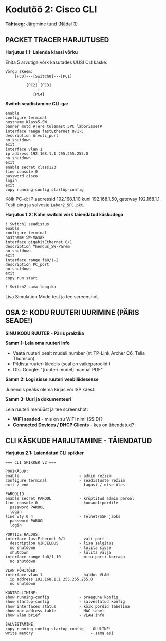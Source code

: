 # Kodutöö 2: Cisco CLI
**Tähtaeg:** Järgmine tund (Nädal 3)

## PACKET TRACER HARJUTUSED

**Harjutus 1.1: Laienda klassi võrku**

Ehita 5 arvutiga võrk kasutades UUSI CLI käske:

```
Võrgu skeem:
    [PC0]---[Switch0]---[PC1]
              |
         [PC2] [PC3]
              |
            [PC4]
```

**Switch seadistamine CLI-ga:**
```cisco
enable
configure terminal
hostname Klass5-SW
banner motd #Tere tulemast 5PC laborisse!#
interface range fastEthernet 0/1-5
description Arvuti_port
no shutdown
exit
interface vlan 1
ip address 192.168.1.1 255.255.255.0
no shutdown
exit
enable secret class123
line console 0
password cisco
login
exit
copy running-config startup-config
```

Kõik PC-d: IP aadressid 192.168.1.10 kuni 192.168.1.50, gateway 192.168.1.1. Testi ping ja salvesta `Labor2_5PC.pkt`.

**Harjutus 1.2: Kahe switchi võrk täiendatud käskudega**

```cisco
! Switch1 seadistus
enable
configure terminal
hostname SW-Vasak
interface gigabitEthernet 0/1
description Yhendus_SW-Parem
no shutdown
exit
interface range fa0/1-2
description PC_port
no shutdown
exit
copy run start

! Switch2 sama loogika
```

Lisa Simulation Mode test ja tee screenshot.

## OSA 2: KODU RUUTERI UURIMINE (PÄRIS SEADE!)

**SINU KODU RUUTER - Päris praktika**

**Samm 1: Leia oma ruuteri info**
- Vaata ruuteri pealt mudeli number (nt TP-Link Archer C6, Telia Thomson)
- Pildista ruuteri kleebis (seal on vaikeparoolid!)
- Otsi Google: "[ruuteri mudel] manual PDF"

**Samm 2: Logi sisse ruuteri veebiliidesesse**

Juhendis peaks olema kirjas või ISP käest.

**Samm 3: Uuri ja dokumenteeri**

Leia ruuteri menüüst ja tee screenshot:
- **WiFi seaded** - mis on su WiFi nimi (SSID)?
- **Connected Devices / DHCP Clients** - kes on ühendatud?

## CLI KÄSKUDE HARJUTAMINE - TÄIENDATUD

**Harjutus 2.1: Laiendatud CLI spikker**

```
=== CLI SPIKKER v2 ===

PÕHIKÄSUD:
enable                          - admin režiim
configure terminal              - seadistuste režiim
exit / end                      - tagasi / otse üles

PAROOLID:
enable secret PAROOL            - krüptitud admin parool
line console 0                  - konsoolipordile
  password PAROOL
  login
line vty 0 4                    - Telnet/SSH jaoks
  password PAROOL
  login

PORTIDE HALDUS:
interface fastEthernet 0/1      - vali port
  description KIRJELDUS         - lisa selgitus
  no shutdown                   - lülita sisse
  shutdown                      - lülita välja
interface range fa0/1-10        - mitu porti korraga
  no shutdown

VLAN PÕHITÕED:
interface vlan 1                - haldus VLAN
  ip address 192.168.1.1 255.255.255.0
  no shutdown

KONTROLLIMINE:
show running-config             - praegune konfig
show startup-config             - salvestatud konfig
show interfaces status          - kõik pordid tabelina
show mac address-table          - MAC tabel
show vlan brief                 - VLAN info

SALVESTAMINE:
copy running-config startup-config  - OLULINE!
write memory                         - sama asi
```